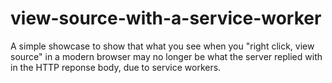 # view-source-with-a-service-worker

A simple showcase to show that what you see when you "right click, view source"
in a modern browser may no longer be what the server replied with in the HTTP
reponse body, due to service workers.
